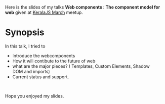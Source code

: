 <!--


---
 "Slides : Webcomponents"
date: 2014-04-19 00:00:00 IST
updated: 2014-04-19 00:00:00 IST
categories: talks
---

-->
<!DOCTYPE html>
<html>

<head>
  <title>basic-git-workflow</title>
  <meta charset="utf-8">
  <meta name="viewport" content="width=device-width, initial-scale=1.0">

  <link rel="stylesheet" href="./css/bootstrap.css">
  <link rel="stylesheet" href="./css/bootstrap.grid.css">
  <link rel="stylesheet" href="./css/bootstrap.min.css">
  <link rel="stylesheet" href="./css/bootstrap-reboot.min.css">
  <link rel="stylesheet" href="./css/bootstrap.css.map">
  <link rel="stylesheet" href="./css/blog-home.css">
  <link rel="stylesheet" href="./css/prism.css">
  <script async defer src="./css/prism.js"></script>
</head>

<body>

Here is the slides of my talks **Web components : The component model for web** given at [KeralaJS March](http://keralajs.org/2014/03/14/keralajs-meetup-march-2014) meetup.

# Synopsis

In this talk, I tried to

- Introduce the webcomponents
- How it will contibute to the future of web
- what are the major pieces? ( Templates, Custom Elements, Shadow DOM and imports)
- Current status and support.

<br/>

<script async class="speakerdeck-embed" data-id="e3bd9700936d01318ff73a6edd049e92" data-ratio="1.29456384323641" src="//speakerdeck.com/assets/embed.js"></script>

Hope you enjoyed my slides.
